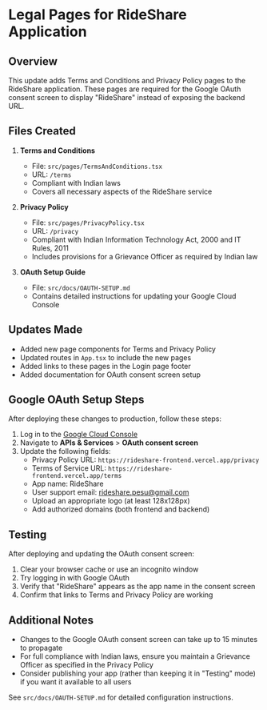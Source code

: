 # Legal Pages for RideShare Application

## Overview

This update adds Terms and Conditions and Privacy Policy pages to the RideShare application. These pages are required for the Google OAuth consent screen to display "RideShare" instead of exposing the backend URL.

## Files Created

1. **Terms and Conditions**
   - File: `src/pages/TermsAndConditions.tsx`
   - URL: `/terms`
   - Compliant with Indian laws
   - Covers all necessary aspects of the RideShare service

2. **Privacy Policy**
   - File: `src/pages/PrivacyPolicy.tsx`
   - URL: `/privacy`
   - Compliant with Indian Information Technology Act, 2000 and IT Rules, 2011
   - Includes provisions for a Grievance Officer as required by Indian law

3. **OAuth Setup Guide**
   - File: `src/docs/OAUTH-SETUP.md`
   - Contains detailed instructions for updating your Google Cloud Console

## Updates Made

- Added new page components for Terms and Privacy Policy
- Updated routes in `App.tsx` to include the new pages
- Added links to these pages in the Login page footer
- Added documentation for OAuth consent screen setup

## Google OAuth Setup Steps

After deploying these changes to production, follow these steps:

1. Log in to the [Google Cloud Console](https://console.cloud.google.com/)
2. Navigate to **APIs & Services** > **OAuth consent screen**
3. Update the following fields:
   - Privacy Policy URL: `https://rideshare-frontend.vercel.app/privacy`
   - Terms of Service URL: `https://rideshare-frontend.vercel.app/terms`
   - App name: RideShare
   - User support email: rideshare.pesu@gmail.com
   - Upload an appropriate logo (at least 128x128px)
   - Add authorized domains (both frontend and backend)

## Testing

After deploying and updating the OAuth consent screen:

1. Clear your browser cache or use an incognito window
2. Try logging in with Google OAuth
3. Verify that "RideShare" appears as the app name in the consent screen
4. Confirm that links to Terms and Privacy Policy are working

## Additional Notes

- Changes to the Google OAuth consent screen can take up to 15 minutes to propagate
- For full compliance with Indian laws, ensure you maintain a Grievance Officer as specified in the Privacy Policy
- Consider publishing your app (rather than keeping it in "Testing" mode) if you want it available to all users

See `src/docs/OAUTH-SETUP.md` for detailed configuration instructions. 